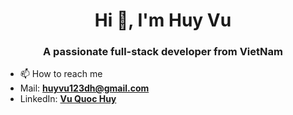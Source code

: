 <h1 align="center">Hi 👋, I'm Huy Vu</h1>
<h3 align="center">A passionate full-stack developer from VietNam</h3>

- 📫 How to reach me
- Mail: **huyvu123dh@gmail.com**
- LinkedIn: **[Vu Quoc Huy](https://www.linkedin.com/in/vu-quoc-huy/)**
